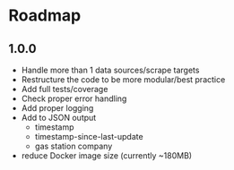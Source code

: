 # Roadmap

## 1.0.0

* Handle more than 1 data sources/scrape targets
* Restructure the code to be more modular/best practice
* Add full tests/coverage
* Check proper error handling
* Add proper logging
* Add to JSON output
  * timestamp
  * timestamp-since-last-update
  * gas station company
* reduce Docker image size (currently ~180MB)
